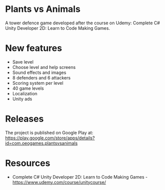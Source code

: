 # Plants vs Animals

A tower defence game developed after the course on Udemy: Complete C# Unity Developer 2D: Learn to Code Making Games.

# New features 

* Save level 
* Choose level and help screens
* Sound effects and images
* 8 defenders and 6 attackers
* Scoring system per level
* 40 game levels
* Localization 
* Unity ads

# Releases

The project is published on Google Play at: https://play.google.com/store/apps/details?id=com.oeogames.plantsvsanimals

# Resources

* Complete C# Unity Developer 2D: Learn to Code Making Games - https://www.udemy.com/course/unitycourse/

